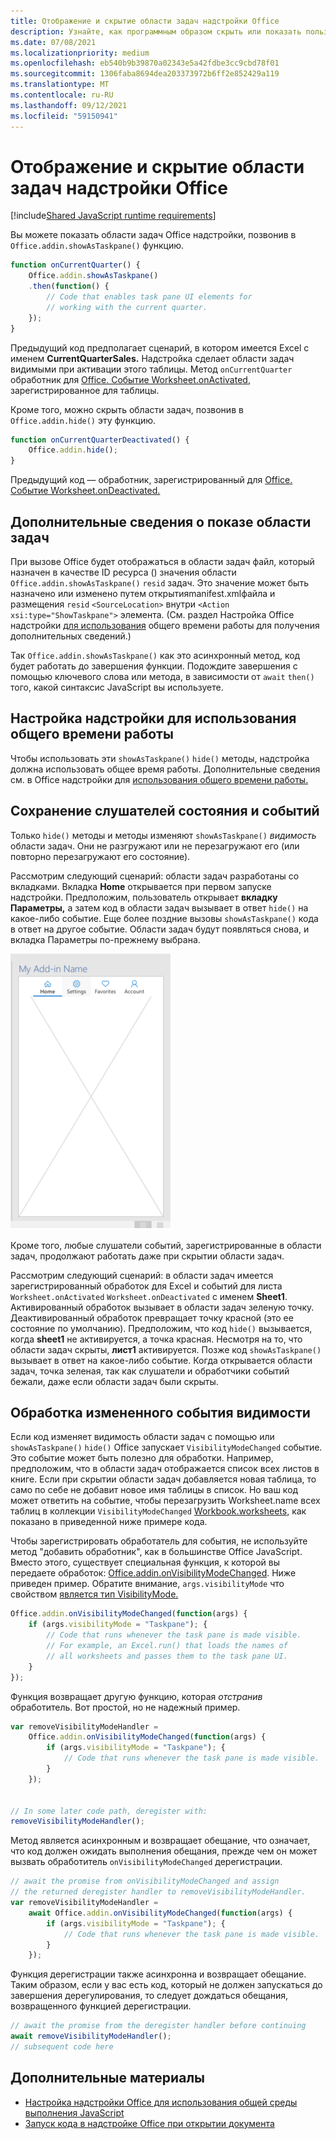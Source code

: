 ```yaml
---
title: Отображение и скрытие области задач надстройки Office
description: Узнайте, как программным образом скрыть или показать пользовательский интерфейс надстройки во время ее непрерывного работы.
ms.date: 07/08/2021
ms.localizationpriority: medium
ms.openlocfilehash: eb540b9b39870a02343e5a42fdbe3cc9cbd78f01
ms.sourcegitcommit: 1306faba8694dea203373972b6ff2e852429a119
ms.translationtype: MT
ms.contentlocale: ru-RU
ms.lasthandoff: 09/12/2021
ms.locfileid: "59150941"
---
```

# <a name="show-or-hide-the-task-pane-of-your-office-add-in"></a>Отображение и скрытие области задач надстройки Office

[!include[Shared JavaScript runtime requirements](../includes/shared-runtime-requirements-note.md)]

Вы можете показать области задач Office надстройки, позвонив в `Office.addin.showAsTaskpane()` функцию.

```javascript
function onCurrentQuarter() {
    Office.addin.showAsTaskpane()
    .then(function() {
        // Code that enables task pane UI elements for
        // working with the current quarter.
    });
}
```

Предыдущий код предполагает сценарий, в котором имеется Excel с именем **CurrentQuarterSales.** Надстройка сделает области задач видимыми при активации этого таблицы. Метод `onCurrentQuarter` обработник для [Office. Событие Worksheet.onActivated,](/javascript/api/excel/excel.worksheet?view=excel-js-preview&preserve-view=true#onActivated) зарегистрированное для таблицы.

Кроме того, можно скрыть области задач, позвонив в `Office.addin.hide()` эту функцию.

```javascript
function onCurrentQuarterDeactivated() {
    Office.addin.hide();
}
```

Предыдущий код — обработник, зарегистрированный для [Office. Событие Worksheet.onDeactivated.](/javascript/api/excel/excel.worksheet?view=excel-js-preview&preserve-view=true#onDeactivated)

## <a name="additional-details-on-showing-the-task-pane"></a>Дополнительные сведения о показе области задач

При вызове Office будет отображаться в области задач файл, который назначен в качестве ID ресурса () значения области `Office.addin.showAsTaskpane()` `resid` задач. Это значение может быть назначено или изменено путем открытияmanifest.xmlфайла и размещения `resid`  `<SourceLocation>` внутри `<Action xsi:type="ShowTaskpane">` элемента.
(См. раздел Настройка Office надстройки [для использования](configure-your-add-in-to-use-a-shared-runtime.md) общего времени работы для получения дополнительных сведений.)

Так `Office.addin.showAsTaskpane()` как это асинхронный метод, код будет работать до завершения функции. Подождите завершения с помощью ключевого слова или метода, в зависимости от `await` `then()` того, какой синтаксис JavaScript вы используете.

## <a name="configure-your-add-in-to-use-the-shared-runtime"></a>Настройка надстройки для использования общего времени работы

Чтобы использовать эти `showAsTaskpane()` `hide()` методы, надстройка должна использовать общее время работы. Дополнительные сведения см. в Office надстройки для [использования общего времени работы.](configure-your-add-in-to-use-a-shared-runtime.md)

## <a name="preservation-of-state-and-event-listeners"></a>Сохранение слушателей состояния и событий

Только `hide()` методы и методы изменяют `showAsTaskpane()` *видимость* области задач. Они не разгружают или не перезагружают его (или повторно перезагружают его состояние).

Рассмотрим следующий сценарий: области задач разработаны со вкладками. Вкладка **Home** открывается при первом запуске надстройки. Предположим, пользователь открывает **вкладку Параметры,** а затем код в области задач вызывает в ответ `hide()` на какое-либо событие. Еще более поздние вызовы `showAsTaskpane()` кода в ответ на другое событие. Области задач будут появляться снова,  и вкладка Параметры по-прежнему выбрана.

![Снимок экрана области задач с четырьмя вкладками с метками Home, Параметры, Избранное и Учетные записи.](../images/TaskpaneWithTabs.png)

Кроме того, любые слушатели событий, зарегистрированные в области задач, продолжают работать даже при скрытии области задач.

Рассмотрим следующий сценарий: в области задач имеется зарегистрированный обработок для Excel и событий для листа `Worksheet.onActivated` `Worksheet.onDeactivated` с именем **Sheet1**. Активированный обработок вызывает в области задач зеленую точку. Деактивированный обработок превращает точку красной (это ее состояние по умолчанию). Предположим, что код `hide()` вызывается, когда **sheet1** не активируется, а точка красная. Несмотря на то, что области задач скрыты, **лист1** активируется. Позже код `showAsTaskpane()` вызывает в ответ на какое-либо событие. Когда открывается области задач, точка зеленая, так как слушатели и обработчики событий бежали, даже если области задач были скрыты.

## <a name="handle-the-visibility-changed-event"></a>Обработка измененного события видимости

Если код изменяет видимость области задач с помощью или `showAsTaskpane()` `hide()` Office запускает `VisibilityModeChanged` событие. Это событие может быть полезно для обработки. Например, предположим, что в области задач отображается список всех листов в книге. Если при скрытии области задач добавляется новая таблица, то само по себе не добавит новое имя таблицы в список. Но ваш код может ответить на событие, чтобы перезагрузить Worksheet.name всех таблиц в коллекции `VisibilityModeChanged` [Workbook.worksheets,](/javascript/api/excel/excel.workbook#worksheets) как показано в приведенной ниже примере кода. [](/javascript/api/excel/excel.worksheet#name)

Чтобы зарегистрировать обработатель для события, не используйте метод "добавить обработник", как в большинстве Office JavaScript. Вместо этого, существует специальная функция, к которой вы передаете обработок: [Office.addin.onVisibilityModeChanged](/javascript/api/office/office.addin#onVisibilityModeChanged_listener_). Ниже приведен пример. Обратите внимание, `args.visibilityMode` что свойством [является тип VisibilityMode.](/javascript/api/office/office.visibilitymode)

```javascript
Office.addin.onVisibilityModeChanged(function(args) {
    if (args.visibilityMode = "Taskpane"); {
        // Code that runs whenever the task pane is made visible.
        // For example, an Excel.run() that loads the names of
        // all worksheets and passes them to the task pane UI.
    }
});
```

Функция возвращает другую функцию, которая *отстранив* обработитель. Вот простой, но не надежный пример.

```javascript
var removeVisibilityModeHandler =
    Office.addin.onVisibilityModeChanged(function(args) {
        if (args.visibilityMode = "Taskpane"); {
            // Code that runs whenever the task pane is made visible.
        }
    });


// In some later code path, deregister with:
removeVisibilityModeHandler();
```

Метод является асинхронным и возвращает обещание, что означает, что код должен ожидать выполнения обещания, прежде чем он может вызвать обработитель `onVisibilityModeChanged` дерегистрации. 

```javascript
// await the promise from onVisibilityModeChanged and assign
// the returned deregister handler to removeVisibilityModeHandler.
var removeVisibilityModeHandler =
    await Office.addin.onVisibilityModeChanged(function(args) {
        if (args.visibilityMode = "Taskpane"); {
            // Code that runs whenever the task pane is made visible.
        }
    });
```

Функция дерегистрации также асинхронна и возвращает обещание. Таким образом, если у вас есть код, который не должен запускаться до завершения дерегулирования, то следует дождаться обещания, возвращенного функцией дерегистрации.

```javascript
// await the promise from the deregister handler before continuing
await removeVisibilityModeHandler();
// subsequent code here
```

## <a name="see-also"></a>Дополнительные материалы

- [Настройка надстройки Office для использования общей среды выполнения JavaScript](configure-your-add-in-to-use-a-shared-runtime.md)
- [Запуск кода в надстройке Office при открытии документа](run-code-on-document-open.md)
